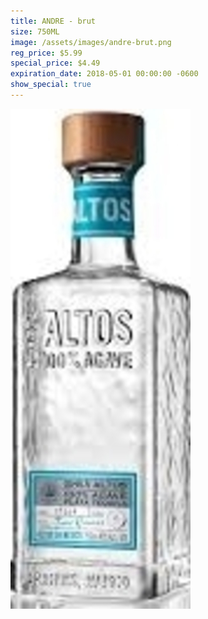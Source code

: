 ```yaml
---
title: ANDRE - brut
size: 750ML
image: /assets/images/andre-brut.png
reg_price: $5.99
special_price: $4.49
expiration_date: 2018-05-01 00:00:00 -0600
show_special: true
---
```


![](/assets/images/versions/olmeca-2-1---x----288-800x---.jpg)